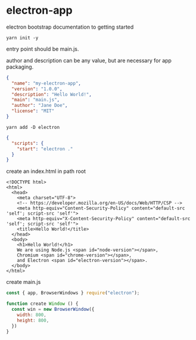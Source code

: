 # electron-app

electron bootstrap documentation to getting started

`yarn init -y`

entry point should be main.js.  

author and description can be any value, but are necessary for app packaging.  

```json
{
  "name": "my-electron-app",
  "version": "1.0.0",
  "description": "Hello World!",
  "main": "main.js",
  "author": "Jane Doe",
  "license": "MIT"
}
```
`yarn add -D electron`

```json
{
  "scripts": {
    "start": "electron ."
  }
}
```

create an index.html in path root  
```html5
<!DOCTYPE html>
<html>
  <head>
    <meta charset="UTF-8">
    <!-- https://developer.mozilla.org/en-US/docs/Web/HTTP/CSP -->
    <meta http-equiv="Content-Security-Policy" content="default-src 'self'; script-src 'self'">
    <meta http-equiv="X-Content-Security-Policy" content="default-src 'self'; script-src 'self'">
    <title>Hello World!</title>
  </head>
  <body>
    <h1>Hello World!</h1>
    We are using Node.js <span id="node-version"></span>,
    Chromium <span id="chrome-version"></span>,
    and Electron <span id="electron-version"></span>.
  </body>
</html>
```

create main.js  
```javascript
const { app, BrowserWindows } require("electron");

function create Window () {
  const win = new BrowserWindow({
    width: 800,
    height: 800,
  })
}
```
